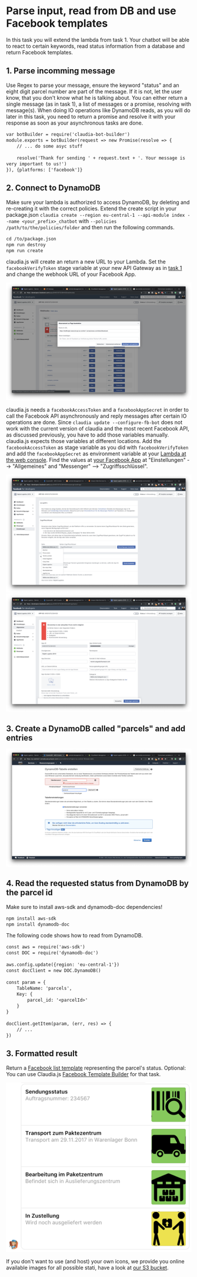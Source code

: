 # Parse input, read from DB and use Facebook templates

In this task you will extend the lambda from task 1. Your chatbot will be able to react to certain keywords, read status information from a database and return Facebook templates.

## 1. Parse incomming message

Use Regex to parse your message, ensure the keyword "status" and an eight digit parcel number are part of the message. If it is not, let the user know, that you don't know what he is talking about. You can either return a single message (as in task 1), a list of messages or a promise, resolving with message(s). When doing IO operations like DynamoDB reads, as you will do later in this task, you need to return a promise and resolve it with your response as soon as your asynchronous tasks are done.
``` 
var botBuilder = require('claudia-bot-builder')
module.exports = botBuilder(request => new Promise(resolve => {
    // ... do some asyc stuff

    resolve('Thank for sending ' + request.text + '. Your message is very important to us!')
}), {platforms: ['facebook']}
```

## 2. Connect to DynamoDB

Make sure your lambda is authorized to access DynamoDB, by deleting and re-creating it with the correct policies. Extend the create script in your package.json `claudia create --region eu-central-1 --api-module index --name <your_prefix>_chatbot` with `--policies /path/to/the/policies/folder` and then run the following commands.

```
cd /to/package.json
npm run destroy
npm run create
```

claudia.js will create an return a new URL to your Lambda. Set the `facebookVerifyToken` stage variable at your new API Gateway as in [task 1](../01_build_hello_world_chatbot) and change the webhook URL of your Facebook App.

![](images/change_webhook.png)

claudia.js needs a `facebookAccessToken` and a `facebookAppSecret` in order to call the Facebook API asynchronously and reply messages after certain IO operations are done. Since `claudia update --configure-fb-bot` does not work with the current version of claudia and the most recent Facebook API, as discussed previously, you have to add those variables manually. claudia.js expects those variables at different locations. Add the `facebookAccessToken` as stage variable as you did with `facebookVerifyToken` and add the `facebookAppSecret` as environment variable at your [Lambda at the web console](https://eu-central-1.console.aws.amazon.com/lambda/home?region=eu-central-1#/functions). Find the values at [your Facebook App](developers.facebook.com) at "Einstellungen" --> "Allgemeines" and "Messenger" --> "Zugriffsschlüssel".

![](images/token.png)
![](images/secret.png)

## 3. Create a DynamoDB called "parcels" and add entries

![](images/dynamo_db.png)

## 4. Read the requested status from DynamoDB by the parcel id

Make sure to install aws-sdk and dynamodb-doc dependencies!

```
npm install aws-sdk
npm install dynamodb-doc
```

The following code shows how to read from DynamoDB.

```
const aws = require('aws-sdk')
const DOC = require('dynamodb-doc')

aws.config.update({region: 'eu-central-1'})
const docClient = new DOC.DynamoDB()

const param = {
    TableName: 'parcels',
    Key: {
        parcel_id: '<parcelId>'
    }
}

docClient.getItem(param, (err, res) => {
    // ...
})
```

## 3. Formatted result

Return a [Facebook list template](https://developers.facebook.com/docs/messenger-platform/send-messages/template/list) representing the parcel's status. Optional: You can use Claudia.js [Facebook Template Builder](https://github.com/claudiajs/claudia-bot-builder/blob/master/docs/FB_TEMPLATE_MESSAGE_BUILDER.md) for that task.

![Facebook list template](./images/facebook_list_template.png)

If you don't want to use (and host) your own icons, we provide you online available images for all possible stati, have a look at [our S3 bucket](https://s3.console.aws.amazon.com/s3/buckets/digital-logistic-web/?region=eu-central-1&tab=overview).
